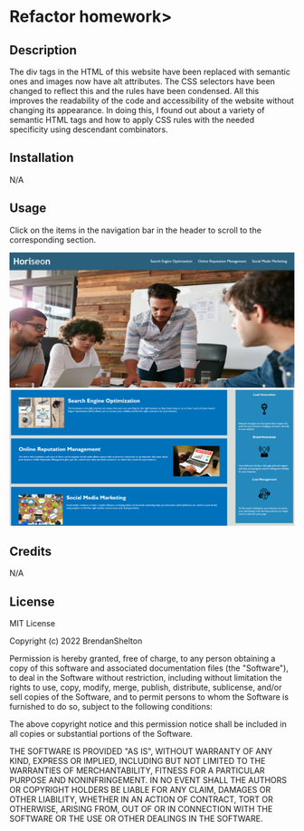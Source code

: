 # Refactor homework>

## Description

The div tags in the HTML of this website have been replaced with semantic ones and images now have alt attributes. The CSS selectors have been changed to reflect this and the rules have been condensed. All this improves the readability of the code and accessibility of the website without changing its appearance. In doing this, I found out about a variety of semantic HTML tags and how to apply CSS rules with the needed specificity using descendant combinators.


## Installation

N/A

## Usage

Click on the items in the navigation bar in the header to scroll to the corresponding section.

![screenshot of top of website](assets/images/screenshot1.png)
![screenshot of bottom of website](assets/images/screenshot2.png)

## Credits

N/A

## License

MIT License

Copyright (c) 2022 BrendanShelton

Permission is hereby granted, free of charge, to any person obtaining a copy
of this software and associated documentation files (the "Software"), to deal
in the Software without restriction, including without limitation the rights
to use, copy, modify, merge, publish, distribute, sublicense, and/or sell
copies of the Software, and to permit persons to whom the Software is
furnished to do so, subject to the following conditions:

The above copyright notice and this permission notice shall be included in all
copies or substantial portions of the Software.

THE SOFTWARE IS PROVIDED "AS IS", WITHOUT WARRANTY OF ANY KIND, EXPRESS OR
IMPLIED, INCLUDING BUT NOT LIMITED TO THE WARRANTIES OF MERCHANTABILITY,
FITNESS FOR A PARTICULAR PURPOSE AND NONINFRINGEMENT. IN NO EVENT SHALL THE
AUTHORS OR COPYRIGHT HOLDERS BE LIABLE FOR ANY CLAIM, DAMAGES OR OTHER
LIABILITY, WHETHER IN AN ACTION OF CONTRACT, TORT OR OTHERWISE, ARISING FROM,
OUT OF OR IN CONNECTION WITH THE SOFTWARE OR THE USE OR OTHER DEALINGS IN THE
SOFTWARE.